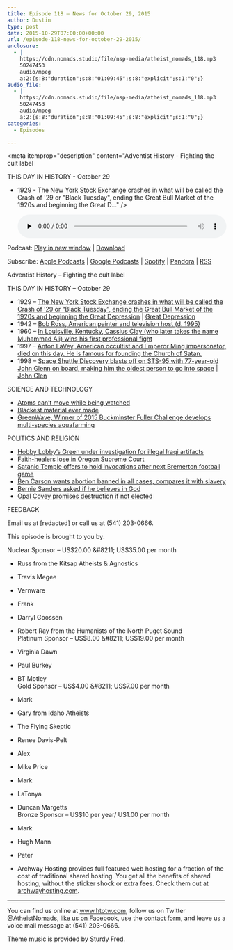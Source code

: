 ```yaml
---
title: ﻿Episode 118 – News for October 29, 2015
author: Dustin
type: post
date: 2015-10-29T07:00:00+00:00
url: /episode-118-news-for-october-29-2015/
enclosure:
  - |
    https://cdn.nomads.studio/file/nsp-media/atheist_nomads_118.mp3
    50247453
    audio/mpeg
    a:2:{s:8:"duration";s:8:"01:09:45";s:8:"explicit";s:1:"0";}
audio_file:
  - |
    https://cdn.nomads.studio/file/nsp-media/atheist_nomads_118.mp3
    50247453
    audio/mpeg
    a:2:{s:8:"duration";s:8:"01:09:45";s:8:"explicit";s:1:"0";}
categories:
  - Episodes

---
```

<div itemscope itemtype="http://schema.org/AudioObject">
  <meta itemprop="name" content="﻿Episode 118 &#8211; News for October 29, 2015" />
  
  <meta itemprop="uploadDate" content="2015-10-29T01:00:00-06:00" />
  
  <meta itemprop="encodingFormat" content="audio/mpeg" />
  
  <meta itemprop="duration" content="PT1H09M45S" />
  
  <meta itemprop="description" content="Adventist History - Fighting the cult label

THIS DAY IN HISTORY - October 29
* 1929 - The New York Stock Exchange crashes in what will be called the Crash of '29 or &quot;Black Tuesday&quot;, ending the Great Bull Market of the 1920s and beginning the Great D..." />
  
  <meta itemprop="contentUrl" content="https://dts.podtrac.com/redirect.mp3/cdn.nomads.studio/file/nsp-media/atheist_nomads_118.mp3" />
  
  <meta itemprop="contentSize" content="47.9" />
  </p> 
  
  <div class="powerpress_player" id="powerpress_player_8375">
    <audio class="wp-audio-shortcode" id="audio-5118-119" preload="none" style="width: 100%;" controls="controls"><source type="audio/mpeg" src="https://dts.podtrac.com/redirect.mp3/cdn.nomads.studio/file/nsp-media/atheist_nomads_118.mp3?_=119" /><a href="https://dts.podtrac.com/redirect.mp3/cdn.nomads.studio/file/nsp-media/atheist_nomads_118.mp3">https://dts.podtrac.com/redirect.mp3/cdn.nomads.studio/file/nsp-media/atheist_nomads_118.mp3</a></audio>
  </div>
</div>

<p class="powerpress_links powerpress_links_mp3">
  Podcast: <a href="https://dts.podtrac.com/redirect.mp3/cdn.nomads.studio/file/nsp-media/atheist_nomads_118.mp3" class="powerpress_link_pinw" target="_blank" title="Play in new window" onclick="return powerpress_pinw('https://htotw.com/?powerpress_pinw=5118-podcast');" rel="nofollow">Play in new window</a> | <a href="https://dts.podtrac.com/redirect.mp3/cdn.nomads.studio/file/nsp-media/atheist_nomads_118.mp3" class="powerpress_link_d" title="Download" rel="nofollow" download="atheist_nomads_118.mp3">Download</a>
</p>

<p class="powerpress_links powerpress_subscribe_links">
  Subscribe: <a href="https://podcasts.apple.com/us/podcast/humanists-take-on-the-world/id530050098?mt=2&ls=1" class="powerpress_link_subscribe powerpress_link_subscribe_itunes" target="_blank" title="Subscribe on Apple Podcasts" rel="nofollow">Apple Podcasts</a> | <a href="https://www.google.com/podcasts?feed=aHR0cDovL2F0aGVpc3Rub21hZHMubGlic3luLmNvbS9yc3M%3D" class="powerpress_link_subscribe powerpress_link_subscribe_googleplay" target="_blank" title="Subscribe on Google Podcasts" rel="nofollow">Google Podcasts</a> | <a href="https://open.spotify.com/show/3LzK2xZGike6Tc1GEMtMbr?si=LieN9SNuTpq96smuaUsH8A" class="powerpress_link_subscribe powerpress_link_subscribe_spotify" target="_blank" title="Subscribe on Spotify" rel="nofollow">Spotify</a> | <a href="https://www.pandora.com/podcast/atheist-nomads/PC:10122?corr=62071012&part=ug" class="powerpress_link_subscribe powerpress_link_subscribe_pandora" target="_blank" title="Subscribe on Pandora" rel="nofollow">Pandora</a> | <a href="https://htotw.com/feed/podcast/" class="powerpress_link_subscribe powerpress_link_subscribe_rss" target="_blank" title="Subscribe via RSS" rel="nofollow">RSS</a>
</p>

Adventist History &#8211; Fighting the cult label

THIS DAY IN HISTORY &#8211; October 29  
* 1929 &#8211; <a href="https://en.wikipedia.org/wiki/Wall_Street_Crash_of_1929" target="_blank" rel="noopener">The New York Stock Exchange crashes in what will be called the Crash of &#8217;29 or &#8220;Black Tuesday&#8221;, ending the Great Bull Market of the 1920s and beginning the Great Depression</a> | <a href="https://en.wikipedia.org/wiki/Great_Depression" target="_blank" rel="noopener">Great Depression</a>  
* 1942 &#8211; <a href="https://en.wikipedia.org/wiki/Bob_Ross" target="_blank" rel="noopener">Bob Ross, American painter and television host (d. 1995)</a>  
* 1960 &#8211; <a href="https://en.wikipedia.org/wiki/Muhammad_Ali" target="_blank" rel="noopener">In Louisville, Kentucky, Cassius Clay (who later takes the name Muhammad Ali) wins his first professional fight</a>  
* 1997 &#8211; <a href="https://en.wikipedia.org/wiki/Anton_LaVey" target="_blank" rel="noopener">Anton LaVey, American occultist and Emperor Ming impersonator, died on this day. He is famous for founding the Church of Satan.</a>  
* 1998 &#8211; <a href="https://en.wikipedia.org/wiki/STS-95" target="_blank" rel="noopener">Space Shuttle Discovery blasts off on STS-95 with 77-year-old John Glenn on board, making him the oldest person to go into space</a> | <a href="https://en.wikipedia.org/wiki/John_Glenn" target="_blank" rel="noopener">John Glen</a>

SCIENCE AND TECHNOLOGY  
* <a href="http://phys.org/news/2015-10-zeno-effect-verifiedatoms-wont.html" target="_blank" rel="noopener">Atoms can’t move while being watched</a>  
* <a href="http://phys.org/news/2015-10-blackest-material.html" target="_blank" rel="noopener">Blackest material ever made</a>  
* <a href="http://techxplore.com/news/2015-10-farming-sea-prize-winning-ecosystems.html" target="_blank" rel="noopener">GreenWave, Winner of 2015 Buckminster Fuller Challenge develops multi-species aquafarming</a>

POLITICS AND RELIGION  
* <a href="http://www.thedailybeast.com/articles/2015/10/26/exclusive-feds-investigate-hobby-lobby-boss-for-illicit-artifacts.html" target="_blank" rel="noopener">Hobby Lobby&#8217;s Green under investigation for illegal Iraqi artifacts</a>  
* <a href="https://www.washingtonpost.com/news/acts-of-faith/wp/2015/10/15/oregon-supreme-court-upholds-faith-healing-conviction-in-newborns-death/" target="_blank" rel="noopener">Faith-healers lose in Oregon Supreme Court</a>  
* <a href="http://www.bremertonpatriot.com/news/337225821.html" target="_blank" rel="noopener">Satanic Temple offers to hold invocations after next Bremerton football game</a>  
* <a href="http://www.nbcnews.com/meet-the-press/dr-ben-carson-i-would-love-see-roe-vs-wade-n451071" target="_blank" rel="noopener">Ben Carson wants abortion banned in all cases, compares it with slavery</a>  
* <a href="http://www.rawstory.com/2015/10/bernie-sanders-dodges-question-on-whether-he-believes-in-god/" target="_blank" rel="noopener">Bernie Sanders asked if he believes in God</a>  
* <a href="http://nbc24.com/news/local/meet-the-mayoral-hopefuls-opal-covey" target="_blank" rel="noopener">Opal Covey promises destruction if not elected</a>

FEEDBACK

Email us at [redacted] or call us at (541) 203-0666.

This episode is brought to you by:

Nuclear Sponsor &#8211; US$20.00 &#8211; US$35.00 per month  
* Russ from the Kitsap Atheists & Agnostics  
* Travis Megee  
* Vernware  
* Frank  
* Darryl Goossen  
* Robert Ray from the Humanists of the North Puget Sound  
Platinum Sponsor &#8211; US$8.00 &#8211; US$19.00 per month  
* Virginia Dawn  
* Paul Burkey  
* BT Motley  
Gold Sponsor &#8211; US$4.00 &#8211; US$7.00 per month  
* Mark  
* Gary from Idaho Atheists  
* The Flying Skeptic  
* Renee Davis-Pelt  
* Alex  
* Mike Price  
* Mark  
* LaTonya  
* Duncan Margetts  
Bronze Sponsor &#8211; US$10 per year/ US1.00 per month  
* Mark  
* Hugh Mann  
* Peter

* Archway Hosting provides full featured web hosting for a fraction of the cost of traditional shared hosting. You get all the benefits of shared hosting, without the sticker shock or extra fees. Check them out at <a href="http://archwayhosting.com/" target="_blank" rel="noopener">archwayhosting.com</a>.

<hr width="500" />

You can find us online at <a href="https://www.htotw.com/" target="_blank" rel="noopener">www.htotw.com</a>, follow us on Twitter <a href="https://twitter.com/AtheistNomads" target="_blank" rel="noopener">@AtheistNomads</a>, <a href="https://htotw.com/facebook" target="_blank" rel="noopener">like us on Facebook</a>, use the [contact form](https://htotw.com/contact), and leave us a voice mail message at (541) 203-0666.

Theme music is provided by Sturdy Fred.